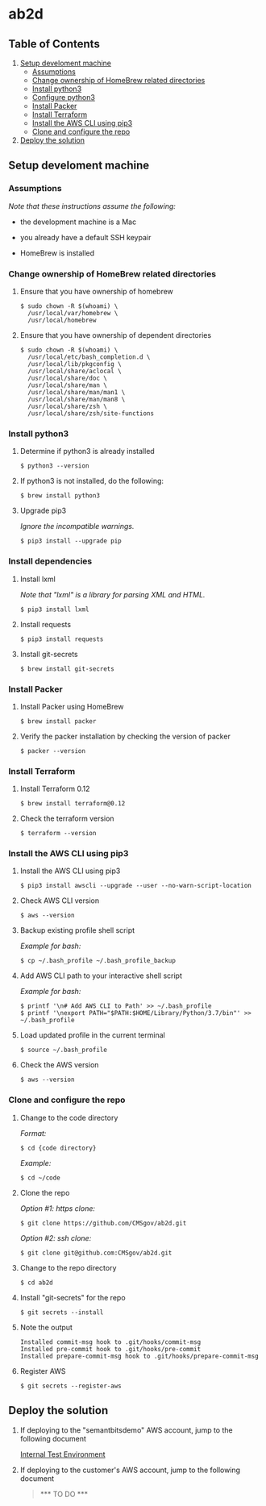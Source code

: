 # ab2d

## Table of Contents

1. [Setup develoment machine](#setup-develoment-machine)
   * [Assumptions](#assumptions)
   * [Change ownership of HomeBrew related directories](#change-ownership-of-homebrew-related-directories)
   * [Install python3](#install-python3)
   * [Configure python3](#configure-python3)
   * [Install Packer](#install-packer)
   * [Install Terraform](#install-terraform)
   * [Install the AWS CLI using pip3](#install-the-aws-cli-using-pip3)
   * [Clone and configure the repo](#clone-and-configure-the-repo)
2. [Deploy the solution](#deploy-the-solution)

## Setup develoment machine

### Assumptions

*Note that these instructions assume the following:*

- the development machine is a Mac

- you already have a default SSH keypair

- HomeBrew is installed

### Change ownership of HomeBrew related directories

1. Ensure that you have ownership of homebrew

   ```ShellSession
   $ sudo chown -R $(whoami) \
     /usr/local/var/homebrew \
     /usr/local/homebrew
   ```

1. Ensure that you have ownership of dependent directories

   ```ShellSession
   $ sudo chown -R $(whoami) \
     /usr/local/etc/bash_completion.d \
     /usr/local/lib/pkgconfig \
     /usr/local/share/aclocal \
     /usr/local/share/doc \
     /usr/local/share/man \
     /usr/local/share/man/man1 \
     /usr/local/share/man/man8 \
     /usr/local/share/zsh \
     /usr/local/share/zsh/site-functions
   ```

### Install python3

1. Determine if python3 is already installed

   ```ShellSession
   $ python3 --version
   ```
   
1. If python3 is not installed, do the following:

   ```ShellSession
   $ brew install python3
   ```

1. Upgrade pip3

   *Ignore the incompatible warnings.*
   
   ```ShellSession
   $ pip3 install --upgrade pip
   ```

### Install dependencies

1. Install lxml

   *Note that "lxml" is a library for parsing XML and HTML.*
   
   ```ShellSession
   $ pip3 install lxml
   ```

1. Install requests

   ```ShellSession
   $ pip3 install requests
   ```

1. Install git-secrets

   ```ShellSession
   $ brew install git-secrets
   ```

### Install Packer

1. Install Packer using HomeBrew

   ```ShellSession
   $ brew install packer
   ```

1. Verify the packer installation by checking the version of packer

   ```ShellSession
   $ packer --version
   ```

### Install Terraform

1. Install Terraform 0.12

   ```ShellSession
   $ brew install terraform@0.12
   ```
   
1. Check the terraform version

   ```ShellSession
   $ terraform --version
   ```

### Install the AWS CLI using pip3

1. Install the AWS CLI using pip3

   ```ShellSession
   $ pip3 install awscli --upgrade --user --no-warn-script-location
   ```

1. Check AWS CLI version

   ```ShellSession
   $ aws --version
   ```

1. Backup existing profile shell script
   
   *Example for bash:*

   ```ShellSession
   $ cp ~/.bash_profile ~/.bash_profile_backup
   ```

1. Add AWS CLI path to your interactive shell script

   *Example for bash:*
   
   ```ShellSession
   $ printf '\n# Add AWS CLI to Path' >> ~/.bash_profile
   $ printf '\nexport PATH="$PATH:$HOME/Library/Python/3.7/bin"' >> ~/.bash_profile
   ```

1. Load updated profile in the current terminal

   ```ShellSession
   $ source ~/.bash_profile
   ```

1. Check the AWS version

   ```ShellSession
   $ aws --version
   ```

### Clone and configure the repo

1. Change to the code directory

   *Format:*
   
   ```ShellSession
   $ cd {code directory}
   ```

   *Example:*
   
   ```ShellSession
   $ cd ~/code
   ```

1. Clone the repo

   *Option #1: https clone:*
   
   ```ShellSession
   $ git clone https://github.com/CMSgov/ab2d.git
   ```

   *Option #2: ssh clone:*
   
   ```ShellSession
   $ git clone git@github.com:CMSgov/ab2d.git
   ```

1. Change to the repo directory

   ```ShellSession
   $ cd ab2d
   ```

1. Install "git-secrets" for the repo

   ```ShellSession
   $ git secrets --install
   ```

1. Note the output

   ```
   Installed commit-msg hook to .git/hooks/commit-msg
   Installed pre-commit hook to .git/hooks/pre-commit
   Installed prepare-commit-msg hook to .git/hooks/prepare-commit-msg
   ```

1. Register AWS

   ```ShellSession
   $ git secrets --register-aws
   ```

## Deploy the solution

1. If deploying to the "semantbitsdemo" AWS account, jump to the following document

   [Internal Test Environment](documentation/Internal_Test_Environment.md)

1. If deploying to the customer's AWS account, jump to the following document

   > *** TO DO ***
   